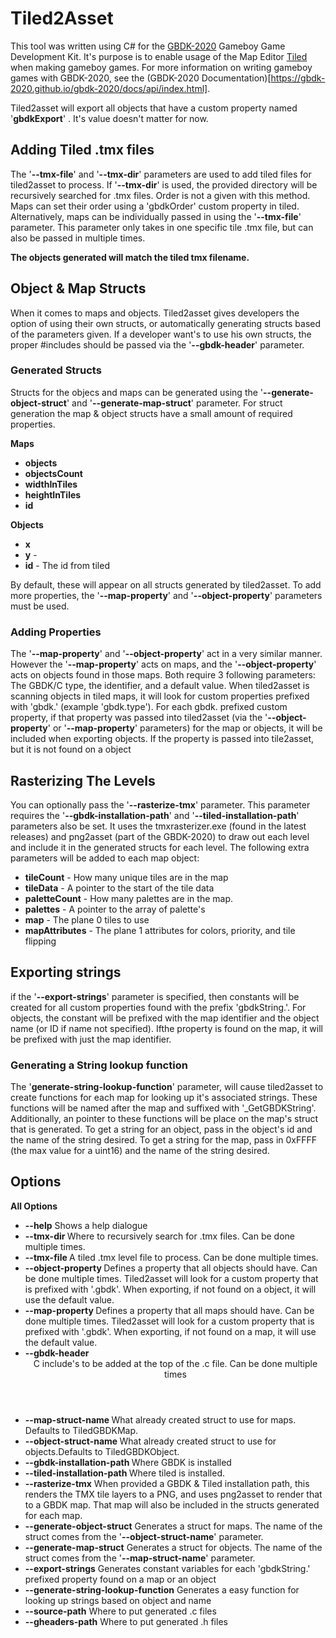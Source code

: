 ﻿# Tiled2Asset
This tool was written using C# for the [GBDK-2020](https://github.com/gbdk-2020) Gameboy Game Development Kit. It's purpose is to enable usage of the Map Editor [Tiled](https://www.mapeditor.org/) when making gameboy games. For more information on writing gameboy games with GBDK-2020, see the (GBDK-2020 Documentation)[https://gbdk-2020.github.io/gbdk-2020/docs/api/index.html].

Tiled2asset will export all objects that have a custom property named '**gbdkExport**' . It's value doesn't matter for now.

## Adding Tiled .tmx files
The '**--tmx-file**' and '**--tmx-dir**' parameters are used to add tiled files for tiled2asset to process. If '**--tmx-dir**' is used, the provided directory will be recursively searched for .tmx files. Order is not a given with this method. Maps can set their order using a 'gbdkOrder' custom property in tiled. Alternatively, maps can be individually passed in using the '**--tmx-file**' parameter. This parameter only takes in one specific tile .tmx file, but can also be passed in multiple times.

**The objects generated will match the tiled tmx filename.**

## Object & Map Structs
When it comes to maps and objects. Tiled2asset gives developers the option of using their own structs, or automatically generating structs based of the parameters given. If a developer want's to use his own structs, the proper #includes should be passed via the '**--gbdk-header**' parameter. 

### Generated Structs
Structs for the objecs and maps can be generated using the '**--generate-object-struct**' and '**--generate-map-struct**' parameter. For struct generation the map & object structs have a small amount of required properties.

**Maps**
 - **objects**
 - **objectsCount**
 - **widthInTiles**
 - **heightInTiles**
 - **id**

**Objects**
 - **x**
 - **y** - 
 - **id** - The id from tiled

 By default, these will appear on all structs generated by tiled2asset. To add more properties, the '**--map-property**' and '**--object-property**' parameters must be used.
 
 ### Adding Properties
 The '**--map-property**' and '**--object-property**' act in a very similar manner. However the '**--map-property**' acts on maps, and the '**--object-property**' acts on objects found in those maps. Both require 3 following parameters: The GBDK/C type, the identifier, and a default value. When tiled2asset is scanning objects in tiled maps, it will look for custom properties prefixed with 'gbdk.' (example 'gbdk.type'). For each gbdk. prefixed custom property, if that property was passed into tiled2asset (via the '**--object-property**' or '**--map-property**' parameters) for the map or objects, it will be included when exporting objects. If the property is passed into tile2asset, but it is not found on a object

 ## Rasterizing The Levels

 You can optionally pass the '**--rasterize-tmx**' parameter. This parameter requires the '**--gbdk-installation-path**' and '**--tiled-installation-path**' parameters also be set. It uses the tmxrasterizer.exe (found in the latest releases) and png2asset (part of the GBDK-2020) to draw out each level and include it in the generated structs for each level. The following extra parameters will be added to each map object:

 - **tileCount** - How many unique tiles are in the map
 - **tileData** - A pointer to the start of the tile data
 - **paletteCount** - How many palettes are in the map.
 - **palettes** - A pointer to the array of palette's
 - **map** - The plane 0 tiles to use
 - **mapAttributes** - The plane 1 attributes for colors, priority, and tile flipping

 ## Exporting strings

 if the '**--export-strings**' parameter is specified, then constants will be created for all custom properties found with the prefix 'gbdkString.'. For objects, the constant will be prefixed with the map identifier and the object name (or ID if name not specified). Ifthe property is found on the map, it will be prefixed with just the map identifier.

 ### Generating a String lookup function

 The '**generate-string-lookup-function**' parameter, will cause tiled2asset to create functions for each map for looking up it's associated strings. These functions will be named after the map and suffixed with '_GetGBDKString'. Additionally, an pointer to these functions will be place on the map's struct that is generated. To get a string for an object, pass in the object's id and the name of the string desired. To get a string for the map, pass in 0xFFFF (the max value for a uint16) and the name of the string desired.

## Options

**All Options**

 - **--help** Shows a help dialogue
 - **--tmx-dir <directory>** Where to recursively search for .tmx files. Can be done multiple times.
 - **--tmx-file <tmx-file>** A tiled .tmx level file to process. Can be done multiple times.
 - **--object-property <type> <name> <default>** Defines a property that all objects should have. Can be done multiple times. Tiled2asset will look for a custom property that is prefixed with '.gbdk'. When exporting, if not found on a object, it will use the default value.
 - **--map-property <type> <name> <default>** Defines a property that all maps should have. Can be done multiple times. Tiled2asset will look for a custom property that is prefixed with '.gbdk'. When exporting, if not found on a map, it will use the default value.
 - **--gbdk-header <header>** C include's to be added at the top of the .c file. Can be done multiple times
 - **--map-struct-name <name>** What already created struct to use for maps. Defaults to TiledGBDKMap.
 - **--object-struct-name <name>** What already created struct to use for objects.Defaults to TiledGBDKObject. 
 - **--gbdk-installation-path <name>** Where GBDK is installed
 - **--tiled-installation-path <name>** Where tiled is installed.
 - **--rasterize-tmx** When provided a GBDK & Tiled installation path, this renders the TMX tile layers to a PNG, and uses png2asset to render that to a GBDK map. That map will also be included in the structs generated for each map.
 - **--generate-object-struct** Generates a struct for maps. The name of the struct comes from the '**--object-struct-name**' parameter.
 - **--generate-map-struct** Generates a struct for objects. The name of the struct comes from the '**--map-struct-name**' parameter.
 - **--export-strings** Generates constant variables for each 'gbdkString.' prefixed property found on a map or an object
 - **--generate-string-lookup-function** Generates a easy function for looking up strings based on object and name
 - **--source-path** Where to put generated .c files
 - **--gheaders-path** Where to put generated .h files